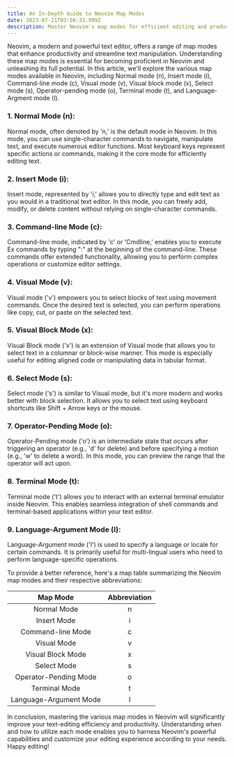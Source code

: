 ```yaml
---
title: An In-Depth Guide to Neovim Map Modes
date: 2023-07-21T03:56:31.999Z
description: Master Neovim's map modes for efficient editing and productivity
---
```

Neovim, a modern and powerful text editor, offers a range of map modes that enhance productivity and streamline text manipulation. Understanding these map modes is essential for becoming proficient in Neovim and unleashing its full potential. In this article, we'll explore the various map modes available in Neovim, including Normal mode (n), Insert mode (i), Command-line mode (c), Visual mode (v), Visual block mode (x), Select mode (s), Operator-pending mode (o), Terminal mode (t), and Language-Argment mode (l).

### 1. Normal Mode (n):

Normal mode, often denoted by 'n,' is the default mode in Neovim. In this mode, you can use single-character commands to navigate, manipulate text, and execute numerous editor functions. Most keyboard keys represent specific actions or commands, making it the core mode for efficiently editing text.

### 2. Insert Mode (i):

Insert mode, represented by 'i,' allows you to directly type and edit text as you would in a traditional text editor. In this mode, you can freely add, modify, or delete content without relying on single-character commands.

### 3. Command-line Mode (c):

Command-line mode, indicated by 'c' or 'Cmdline,' enables you to execute Ex commands by typing ":" at the beginning of the command-line. These commands offer extended functionality, allowing you to perform complex operations or customize editor settings.

### 4. Visual Mode (v):

Visual mode ('v') empowers you to select blocks of text using movement commands. Once the desired text is selected, you can perform operations like copy, cut, or paste on the selected text.

### 5. Visual Block Mode (x):

Visual Block mode ('x') is an extension of Visual mode that allows you to select text in a columnar or block-wise manner. This mode is especially useful for editing aligned code or manipulating data in tabular format.

### 6. Select Mode (s):

Select mode ('s') is similar to Visual mode, but it's more modern and works better with block selection. It allows you to select text using keyboard shortcuts like Shift + Arrow keys or the mouse.

### 7. Operator-Pending Mode (o):

Operator-Pending mode ('o') is an intermediate state that occurs after triggering an operator (e.g., 'd' for delete) and before specifying a motion (e.g., 'w' to delete a word). In this mode, you can preview the range that the operator will act upon.

### 8. Terminal Mode (t):

Terminal mode ('t') allows you to interact with an external terminal emulator inside Neovim. This enables seamless integration of shell commands and terminal-based applications within your text editor.

### 9. Language-Argument Mode (l):

Language-Argument mode ('l') is used to specify a language or locale for certain commands. It is primarily useful for multi-lingual users who need to perform language-specific operations.

To provide a better reference, here's a map table summarizing the Neovim map modes and their respective abbreviations:

| Map Mode               | Abbreviation |
| :--------------------: | :----------: |
| Normal Mode            | n            |
| Insert Mode            | i            |
| Command-line Mode      | c            |
| Visual Mode            | v            |
| Visual Block Mode      | x            |
| Select Mode            | s            |
| Operator-Pending Mode  | o            |
| Terminal Mode          | t            |
| Language-Argument Mode | l            |

In conclusion, mastering the various map modes in Neovim will significantly improve your text-editing efficiency and productivity. Understanding when and how to utilize each mode enables you to harness Neovim's powerful capabilities and customize your editing experience according to your needs. Happy editing!